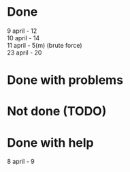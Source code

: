 # Done
9 april - 12  
10 april - 14  
11 april - 5(m) (brute force)  
23 april - 20 

# Done with problems


# Not done (TODO)


# Done with help
8 april - 9